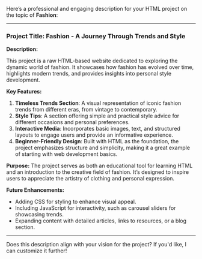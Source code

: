 Here’s a professional and engaging description for your HTML project on the topic of **Fashion**:

---

### **Project Title: Fashion - A Journey Through Trends and Style**

**Description:**

This project is a raw HTML-based website dedicated to exploring the dynamic world of fashion. It showcases how fashion has evolved over time, highlights modern trends, and provides insights into personal style development. 

**Key Features:**
1. **Timeless Trends Section**: A visual representation of iconic fashion trends from different eras, from vintage to contemporary.
2. **Style Tips**: A section offering simple and practical style advice for different occasions and personal preferences.
3. **Interactive Media**: Incorporates basic images, text, and structured layouts to engage users and provide an informative experience.
4. **Beginner-Friendly Design**: Built with HTML as the foundation, the project emphasizes structure and simplicity, making it a great example of starting with web development basics.

**Purpose:**
The project serves as both an educational tool for learning HTML and an introduction to the creative field of fashion. It’s designed to inspire users to appreciate the artistry of clothing and personal expression.

**Future Enhancements:**
- Adding CSS for styling to enhance visual appeal.
- Including JavaScript for interactivity, such as carousel sliders for showcasing trends.
- Expanding content with detailed articles, links to resources, or a blog section.

---

Does this description align with your vision for the project? If you'd like, I can customize it further!
